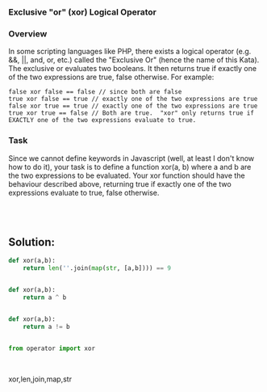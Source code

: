 ### Exclusive "or" (xor) Logical Operator

### Overview

In some scripting languages like PHP, there exists a logical operator (e.g. &&, ||, and, or, etc.) called the "Exclusive Or" (hence the name of this Kata). The exclusive or evaluates two booleans. It then returns true if exactly one of the two expressions are true, false otherwise. For example:

```
false xor false == false // since both are false
true xor false == true // exactly one of the two expressions are true
false xor true == true // exactly one of the two expressions are true
true xor true == false // Both are true.  "xor" only returns true if EXACTLY one of the two expressions evaluate to true.
```

### Task

Since we cannot define keywords in Javascript (well, at least I don't know how to do it), your task is to define a function xor(a, b) where a and b are the two expressions to be evaluated. Your xor function should have the behaviour described above, returning true if exactly one of the two expressions evaluate to true, false otherwise.

<br><br>

## Solution:
```py
def xor(a,b):
    return len(''.join(map(str, [a,b]))) == 9


def xor(a,b):
    return a ^ b


def xor(a,b):
    return a != b


from operator import xor
```

<br>

<tag>xor,len,join,map,str<tag>